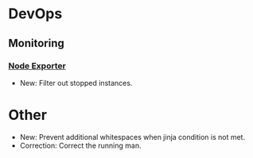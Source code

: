# DevOps

## Monitoring

### [Node Exporter](node_exporter.md)

* New: Filter out stopped instances.

# Other

* New: Prevent additional whitespaces when jinja condition is not met.
* Correction: Correct the running man.